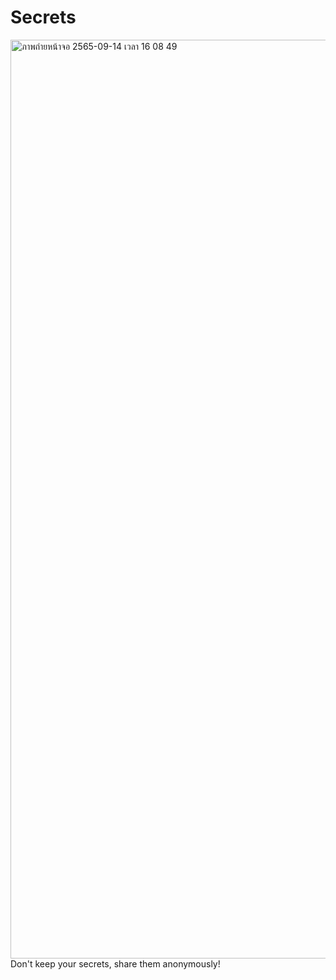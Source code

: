 # Secrets
<img width="1470" alt="ภาพถ่ายหน้าจอ 2565-09-14 เวลา 16 08 49" src="https://user-images.githubusercontent.com/110954844/190112408-9814b7e2-b41d-4586-99ae-07b12722d415.png">
Don't keep your secrets, share them anonymously!
